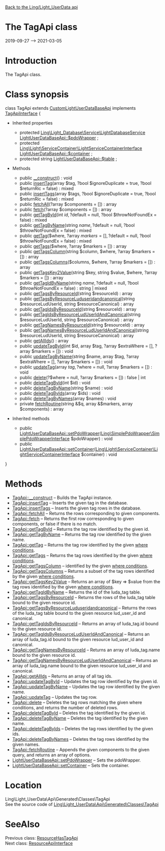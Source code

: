 [Back to the Ling/Light_UserData api](https://github.com/lingtalfi/Light_UserData/blob/master/doc/api/Ling/Light_UserData.md)



The TagApi class
================
2019-09-27 --> 2021-03-05






Introduction
============

The TagApi class.



Class synopsis
==============


class <span class="pl-k">TagApi</span> extends [CustomLightUserDataBaseApi](https://github.com/lingtalfi/Light_UserData/blob/master/doc/api/Ling/Light_UserData/Api/Custom/Classes/CustomLightUserDataBaseApi.md) implements [TagApiInterface](https://github.com/lingtalfi/Light_UserData/blob/master/doc/api/Ling/Light_UserData/Api/Generated/Interfaces/TagApiInterface.md) {

- Inherited properties
    - protected [Ling\Light_Database\Service\LightDatabaseService](https://github.com/lingtalfi/Light_Database/blob/master/doc/api/Ling/Light_Database/Service/LightDatabaseService.md) [LightUserDataBaseApi::$pdoWrapper](#property-pdoWrapper) ;
    - protected [Ling\Light\ServiceContainer\LightServiceContainerInterface](https://github.com/lingtalfi/Light/blob/master/doc/api/Ling/Light/ServiceContainer/LightServiceContainerInterface.md) [LightUserDataBaseApi::$container](#property-container) ;
    - protected string [LightUserDataBaseApi::$table](#property-table) ;

- Methods
    - public [__construct](https://github.com/lingtalfi/Light_UserData/blob/master/doc/api/Ling/Light_UserData/Api/Generated/Classes/TagApi/__construct.md)() : void
    - public [insertTag](https://github.com/lingtalfi/Light_UserData/blob/master/doc/api/Ling/Light_UserData/Api/Generated/Classes/TagApi/insertTag.md)(array $tag, ?bool $ignoreDuplicate = true, ?bool $returnRic = false) : mixed
    - public [insertTags](https://github.com/lingtalfi/Light_UserData/blob/master/doc/api/Ling/Light_UserData/Api/Generated/Classes/TagApi/insertTags.md)(array $tags, ?bool $ignoreDuplicate = true, ?bool $returnRic = false) : mixed
    - public [fetchAll](https://github.com/lingtalfi/Light_UserData/blob/master/doc/api/Ling/Light_UserData/Api/Generated/Classes/TagApi/fetchAll.md)(?array $components = []) : array
    - public [fetch](https://github.com/lingtalfi/Light_UserData/blob/master/doc/api/Ling/Light_UserData/Api/Generated/Classes/TagApi/fetch.md)(?array $components = []) : array
    - public [getTagById](https://github.com/lingtalfi/Light_UserData/blob/master/doc/api/Ling/Light_UserData/Api/Generated/Classes/TagApi/getTagById.md)(int $id, ?$default = null, ?bool $throwNotFoundEx = false) : mixed
    - public [getTagByName](https://github.com/lingtalfi/Light_UserData/blob/master/doc/api/Ling/Light_UserData/Api/Generated/Classes/TagApi/getTagByName.md)(string $name, ?$default = null, ?bool $throwNotFoundEx = false) : mixed
    - public [getTag](https://github.com/lingtalfi/Light_UserData/blob/master/doc/api/Ling/Light_UserData/Api/Generated/Classes/TagApi/getTag.md)($where, ?array $markers = [], ?$default = null, ?bool $throwNotFoundEx = false) : mixed
    - public [getTags](https://github.com/lingtalfi/Light_UserData/blob/master/doc/api/Ling/Light_UserData/Api/Generated/Classes/TagApi/getTags.md)($where, ?array $markers = []) : array
    - public [getTagsColumn](https://github.com/lingtalfi/Light_UserData/blob/master/doc/api/Ling/Light_UserData/Api/Generated/Classes/TagApi/getTagsColumn.md)(string $column, $where, ?array $markers = []) : array
    - public [getTagsColumns](https://github.com/lingtalfi/Light_UserData/blob/master/doc/api/Ling/Light_UserData/Api/Generated/Classes/TagApi/getTagsColumns.md)($columns, $where, ?array $markers = []) : array
    - public [getTagsKey2Value](https://github.com/lingtalfi/Light_UserData/blob/master/doc/api/Ling/Light_UserData/Api/Generated/Classes/TagApi/getTagsKey2Value.md)(string $key, string $value, $where, ?array $markers = []) : array
    - public [getTagIdByName](https://github.com/lingtalfi/Light_UserData/blob/master/doc/api/Ling/Light_UserData/Api/Generated/Classes/TagApi/getTagIdByName.md)(string $name, ?$default = null, ?bool $throwNotFoundEx = false) : string | mixed
    - public [getTagsByResourceId](https://github.com/lingtalfi/Light_UserData/blob/master/doc/api/Ling/Light_UserData/Api/Generated/Classes/TagApi/getTagsByResourceId.md)(string $resourceId) : array
    - public [getTagsByResourceLuduseridandcanonical](https://github.com/lingtalfi/Light_UserData/blob/master/doc/api/Ling/Light_UserData/Api/Generated/Classes/TagApi/getTagsByResourceLuduseridandcanonical.md)(string $resourceLudUserId, string $resourceCanonical) : array
    - public [getTagIdsByResourceId](https://github.com/lingtalfi/Light_UserData/blob/master/doc/api/Ling/Light_UserData/Api/Generated/Classes/TagApi/getTagIdsByResourceId.md)(string $resourceId) : array
    - public [getTagIdsByResourceLudUserIdAndCanonical](https://github.com/lingtalfi/Light_UserData/blob/master/doc/api/Ling/Light_UserData/Api/Generated/Classes/TagApi/getTagIdsByResourceLudUserIdAndCanonical.md)(string $resourceLudUserId, string $resourceCanonical) : array
    - public [getTagNamesByResourceId](https://github.com/lingtalfi/Light_UserData/blob/master/doc/api/Ling/Light_UserData/Api/Generated/Classes/TagApi/getTagNamesByResourceId.md)(string $resourceId) : array
    - public [getTagNamesByResourceLudUserIdAndCanonical](https://github.com/lingtalfi/Light_UserData/blob/master/doc/api/Ling/Light_UserData/Api/Generated/Classes/TagApi/getTagNamesByResourceLudUserIdAndCanonical.md)(string $resourceLudUserId, string $resourceCanonical) : array
    - public [getAllIds](https://github.com/lingtalfi/Light_UserData/blob/master/doc/api/Ling/Light_UserData/Api/Generated/Classes/TagApi/getAllIds.md)() : array
    - public [updateTagById](https://github.com/lingtalfi/Light_UserData/blob/master/doc/api/Ling/Light_UserData/Api/Generated/Classes/TagApi/updateTagById.md)(int $id, array $tag, ?array $extraWhere = [], ?array $markers = []) : void
    - public [updateTagByName](https://github.com/lingtalfi/Light_UserData/blob/master/doc/api/Ling/Light_UserData/Api/Generated/Classes/TagApi/updateTagByName.md)(string $name, array $tag, ?array $extraWhere = [], ?array $markers = []) : void
    - public [updateTag](https://github.com/lingtalfi/Light_UserData/blob/master/doc/api/Ling/Light_UserData/Api/Generated/Classes/TagApi/updateTag.md)(array $tag, ?$where = null, ?array $markers = []) : void
    - public [delete](https://github.com/lingtalfi/Light_UserData/blob/master/doc/api/Ling/Light_UserData/Api/Generated/Classes/TagApi/delete.md)(?$where = null, ?array $markers = []) : false | int
    - public [deleteTagById](https://github.com/lingtalfi/Light_UserData/blob/master/doc/api/Ling/Light_UserData/Api/Generated/Classes/TagApi/deleteTagById.md)(int $id) : void
    - public [deleteTagByName](https://github.com/lingtalfi/Light_UserData/blob/master/doc/api/Ling/Light_UserData/Api/Generated/Classes/TagApi/deleteTagByName.md)(string $name) : void
    - public [deleteTagByIds](https://github.com/lingtalfi/Light_UserData/blob/master/doc/api/Ling/Light_UserData/Api/Generated/Classes/TagApi/deleteTagByIds.md)(array $ids) : void
    - public [deleteTagByNames](https://github.com/lingtalfi/Light_UserData/blob/master/doc/api/Ling/Light_UserData/Api/Generated/Classes/TagApi/deleteTagByNames.md)(array $names) : void
    - private [fetchRoutine](https://github.com/lingtalfi/Light_UserData/blob/master/doc/api/Ling/Light_UserData/Api/Generated/Classes/TagApi/fetchRoutine.md)(string &$q, array &$markers, array $components) : array

- Inherited methods
    - public [LightUserDataBaseApi::setPdoWrapper](https://github.com/lingtalfi/Light_UserData/blob/master/doc/api/Ling/Light_UserData/Api/Generated/Classes/LightUserDataBaseApi/setPdoWrapper.md)([Ling\SimplePdoWrapper\SimplePdoWrapperInterface](https://github.com/lingtalfi/SimplePdoWrapper/blob/master/doc/api/Ling/SimplePdoWrapper/SimplePdoWrapperInterface.md) $pdoWrapper) : void
    - public [LightUserDataBaseApi::setContainer](https://github.com/lingtalfi/Light_UserData/blob/master/doc/api/Ling/Light_UserData/Api/Generated/Classes/LightUserDataBaseApi/setContainer.md)([Ling\Light\ServiceContainer\LightServiceContainerInterface](https://github.com/lingtalfi/Light/blob/master/doc/api/Ling/Light/ServiceContainer/LightServiceContainerInterface.md) $container) : void

}






Methods
==============

- [TagApi::__construct](https://github.com/lingtalfi/Light_UserData/blob/master/doc/api/Ling/Light_UserData/Api/Generated/Classes/TagApi/__construct.md) &ndash; Builds the TagApi instance.
- [TagApi::insertTag](https://github.com/lingtalfi/Light_UserData/blob/master/doc/api/Ling/Light_UserData/Api/Generated/Classes/TagApi/insertTag.md) &ndash; Inserts the given tag in the database.
- [TagApi::insertTags](https://github.com/lingtalfi/Light_UserData/blob/master/doc/api/Ling/Light_UserData/Api/Generated/Classes/TagApi/insertTags.md) &ndash; Inserts the given tag rows in the database.
- [TagApi::fetchAll](https://github.com/lingtalfi/Light_UserData/blob/master/doc/api/Ling/Light_UserData/Api/Generated/Classes/TagApi/fetchAll.md) &ndash; Returns the rows corresponding to given components.
- [TagApi::fetch](https://github.com/lingtalfi/Light_UserData/blob/master/doc/api/Ling/Light_UserData/Api/Generated/Classes/TagApi/fetch.md) &ndash; Returns the first row corresponding to given components, or false if there is no match.
- [TagApi::getTagById](https://github.com/lingtalfi/Light_UserData/blob/master/doc/api/Ling/Light_UserData/Api/Generated/Classes/TagApi/getTagById.md) &ndash; Returns the tag row identified by the given id.
- [TagApi::getTagByName](https://github.com/lingtalfi/Light_UserData/blob/master/doc/api/Ling/Light_UserData/Api/Generated/Classes/TagApi/getTagByName.md) &ndash; Returns the tag row identified by the given name.
- [TagApi::getTag](https://github.com/lingtalfi/Light_UserData/blob/master/doc/api/Ling/Light_UserData/Api/Generated/Classes/TagApi/getTag.md) &ndash; Returns the tag row identified by the given [where conditions](https://github.com/lingtalfi/SimplePdoWrapper#the-where-conditions).
- [TagApi::getTags](https://github.com/lingtalfi/Light_UserData/blob/master/doc/api/Ling/Light_UserData/Api/Generated/Classes/TagApi/getTags.md) &ndash; Returns the tag rows identified by the given [where conditions](https://github.com/lingtalfi/SimplePdoWrapper#the-where-conditions).
- [TagApi::getTagsColumn](https://github.com/lingtalfi/Light_UserData/blob/master/doc/api/Ling/Light_UserData/Api/Generated/Classes/TagApi/getTagsColumn.md) &ndash; identified by the given [where conditions](https://github.com/lingtalfi/SimplePdoWrapper#the-where-conditions).
- [TagApi::getTagsColumns](https://github.com/lingtalfi/Light_UserData/blob/master/doc/api/Ling/Light_UserData/Api/Generated/Classes/TagApi/getTagsColumns.md) &ndash; Returns a subset of the tag rows identified by the given [where conditions](https://github.com/lingtalfi/SimplePdoWrapper#the-where-conditions).
- [TagApi::getTagsKey2Value](https://github.com/lingtalfi/Light_UserData/blob/master/doc/api/Ling/Light_UserData/Api/Generated/Classes/TagApi/getTagsKey2Value.md) &ndash; Returns an array of $key => $value from the tag rows identified by the given [where conditions](https://github.com/lingtalfi/SimplePdoWrapper#the-where-conditions).
- [TagApi::getTagIdByName](https://github.com/lingtalfi/Light_UserData/blob/master/doc/api/Ling/Light_UserData/Api/Generated/Classes/TagApi/getTagIdByName.md) &ndash; Returns the id of the luda_tag table.
- [TagApi::getTagsByResourceId](https://github.com/lingtalfi/Light_UserData/blob/master/doc/api/Ling/Light_UserData/Api/Generated/Classes/TagApi/getTagsByResourceId.md) &ndash; Returns the rows of the luda_tag table bound to the given resource id.
- [TagApi::getTagsByResourceLuduseridandcanonical](https://github.com/lingtalfi/Light_UserData/blob/master/doc/api/Ling/Light_UserData/Api/Generated/Classes/TagApi/getTagsByResourceLuduseridandcanonical.md) &ndash; Returns the rows of the luda_tag table bound to the given resource lud_user_id and canonical.
- [TagApi::getTagIdsByResourceId](https://github.com/lingtalfi/Light_UserData/blob/master/doc/api/Ling/Light_UserData/Api/Generated/Classes/TagApi/getTagIdsByResourceId.md) &ndash; Returns an array of luda_tag.id bound to the given resource id.
- [TagApi::getTagIdsByResourceLudUserIdAndCanonical](https://github.com/lingtalfi/Light_UserData/blob/master/doc/api/Ling/Light_UserData/Api/Generated/Classes/TagApi/getTagIdsByResourceLudUserIdAndCanonical.md) &ndash; Returns an array of luda_tag.id bound to the given resource lud_user_id and canonical.
- [TagApi::getTagNamesByResourceId](https://github.com/lingtalfi/Light_UserData/blob/master/doc/api/Ling/Light_UserData/Api/Generated/Classes/TagApi/getTagNamesByResourceId.md) &ndash; Returns an array of luda_tag.name bound to the given resource id.
- [TagApi::getTagNamesByResourceLudUserIdAndCanonical](https://github.com/lingtalfi/Light_UserData/blob/master/doc/api/Ling/Light_UserData/Api/Generated/Classes/TagApi/getTagNamesByResourceLudUserIdAndCanonical.md) &ndash; Returns an array of luda_tag.name bound to the given resource lud_user_id and canonical.
- [TagApi::getAllIds](https://github.com/lingtalfi/Light_UserData/blob/master/doc/api/Ling/Light_UserData/Api/Generated/Classes/TagApi/getAllIds.md) &ndash; Returns an array of all tag ids.
- [TagApi::updateTagById](https://github.com/lingtalfi/Light_UserData/blob/master/doc/api/Ling/Light_UserData/Api/Generated/Classes/TagApi/updateTagById.md) &ndash; Updates the tag row identified by the given id.
- [TagApi::updateTagByName](https://github.com/lingtalfi/Light_UserData/blob/master/doc/api/Ling/Light_UserData/Api/Generated/Classes/TagApi/updateTagByName.md) &ndash; Updates the tag row identified by the given name.
- [TagApi::updateTag](https://github.com/lingtalfi/Light_UserData/blob/master/doc/api/Ling/Light_UserData/Api/Generated/Classes/TagApi/updateTag.md) &ndash; Updates the tag row.
- [TagApi::delete](https://github.com/lingtalfi/Light_UserData/blob/master/doc/api/Ling/Light_UserData/Api/Generated/Classes/TagApi/delete.md) &ndash; Deletes the tag rows matching the given where conditions, and returns the number of deleted rows.
- [TagApi::deleteTagById](https://github.com/lingtalfi/Light_UserData/blob/master/doc/api/Ling/Light_UserData/Api/Generated/Classes/TagApi/deleteTagById.md) &ndash; Deletes the tag identified by the given id.
- [TagApi::deleteTagByName](https://github.com/lingtalfi/Light_UserData/blob/master/doc/api/Ling/Light_UserData/Api/Generated/Classes/TagApi/deleteTagByName.md) &ndash; Deletes the tag identified by the given name.
- [TagApi::deleteTagByIds](https://github.com/lingtalfi/Light_UserData/blob/master/doc/api/Ling/Light_UserData/Api/Generated/Classes/TagApi/deleteTagByIds.md) &ndash; Deletes the tag rows identified by the given ids.
- [TagApi::deleteTagByNames](https://github.com/lingtalfi/Light_UserData/blob/master/doc/api/Ling/Light_UserData/Api/Generated/Classes/TagApi/deleteTagByNames.md) &ndash; Deletes the tag rows identified by the given names.
- [TagApi::fetchRoutine](https://github.com/lingtalfi/Light_UserData/blob/master/doc/api/Ling/Light_UserData/Api/Generated/Classes/TagApi/fetchRoutine.md) &ndash; Appends the given components to the given query, and returns an array of options.
- [LightUserDataBaseApi::setPdoWrapper](https://github.com/lingtalfi/Light_UserData/blob/master/doc/api/Ling/Light_UserData/Api/Generated/Classes/LightUserDataBaseApi/setPdoWrapper.md) &ndash; Sets the pdoWrapper.
- [LightUserDataBaseApi::setContainer](https://github.com/lingtalfi/Light_UserData/blob/master/doc/api/Ling/Light_UserData/Api/Generated/Classes/LightUserDataBaseApi/setContainer.md) &ndash; Sets the container.





Location
=============
Ling\Light_UserData\Api\Generated\Classes\TagApi<br>
See the source code of [Ling\Light_UserData\Api\Generated\Classes\TagApi](https://github.com/lingtalfi/Light_UserData/blob/master/Api/Generated/Classes/TagApi.php)



SeeAlso
==============
Previous class: [ResourceHasTagApi](https://github.com/lingtalfi/Light_UserData/blob/master/doc/api/Ling/Light_UserData/Api/Generated/Classes/ResourceHasTagApi.md)<br>Next class: [ResourceApiInterface](https://github.com/lingtalfi/Light_UserData/blob/master/doc/api/Ling/Light_UserData/Api/Generated/Interfaces/ResourceApiInterface.md)<br>
